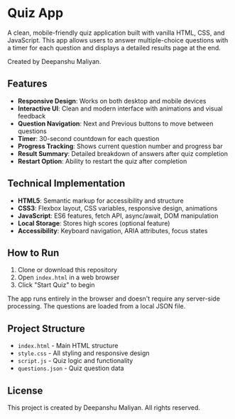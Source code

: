 # Quiz App

A clean, mobile-friendly quiz application built with vanilla HTML, CSS, and JavaScript. This app allows users to answer multiple-choice questions with a timer for each question and displays a detailed results page at the end.

Created by Deepanshu Maliyan.

## Features

- **Responsive Design**: Works on both desktop and mobile devices
- **Interactive UI**: Clean and modern interface with animations and visual feedback
- **Question Navigation**: Next and Previous buttons to move between questions
- **Timer**: 30-second countdown for each question
- **Progress Tracking**: Shows current question number and progress bar
- **Result Summary**: Detailed breakdown of answers after quiz completion
- **Restart Option**: Ability to restart the quiz after completion

## Technical Implementation

- **HTML5**: Semantic markup for accessibility and structure
- **CSS3**: Flexbox layout, CSS variables, responsive design, animations
- **JavaScript**: ES6 features, fetch API, async/await, DOM manipulation
- **Local Storage**: Stores high scores (optional feature)
- **Accessibility**: Keyboard navigation, ARIA attributes, focus states

## How to Run

1. Clone or download this repository
2. Open `index.html` in a web browser
3. Click "Start Quiz" to begin

The app runs entirely in the browser and doesn't require any server-side processing. The questions are loaded from a local JSON file.

## Project Structure

- `index.html` - Main HTML structure
- `style.css` - All styling and responsive design
- `script.js` - Quiz logic and functionality
- `questions.json` - Quiz question data

## License

This project is created by Deepanshu Maliyan. All rights reserved.